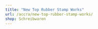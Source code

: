```yaml
---
title: "New Top Rubber Stamp Works"
url: /accra/new-top-rubber-stamp-works/
shop: Schreibwaren
---
```

